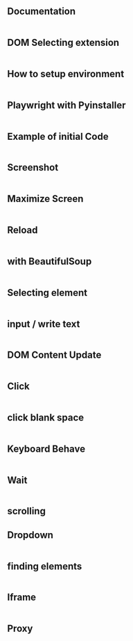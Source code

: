 ## Documentation
```

```
## DOM Selecting extension
```

```
## How to setup environment
```bash

```
## Playwright with Pyinstaller
```bash

```
## Example of initial Code
```py

```
## Screenshot
```py

```
## Maximize Screen
```py

```
## Reload
```py

```
## with BeautifulSoup
```py

```
## Selecting element
```py

```
## input / write text
```py

```
## DOM Content Update
```py

```
## Click
```py

```
## click blank space
```py

```
## Keyboard Behave
```py

```
## Wait
```py

``` 
## scrolling

## Dropdown
```py

```

## finding elements
```py

```
## Iframe
```py

```

## Proxy






